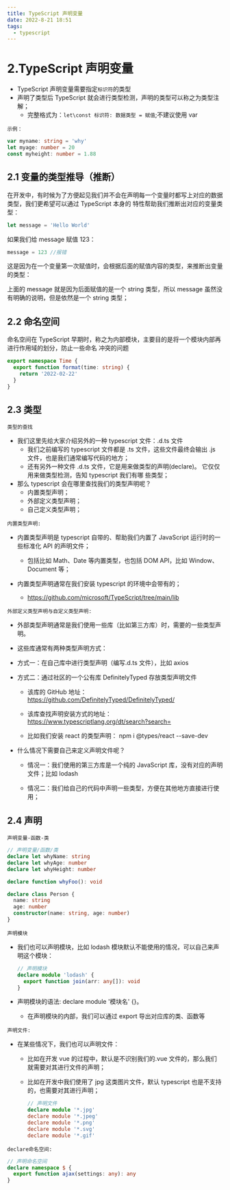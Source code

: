 ```yaml
---
title: TypeScript 声明变量
date: 2022-8-21 18:51
tags:
  - typescript
---
```


# 2.TypeScript 声明变量

- TypeScript 声明变量需要指定`标识符`的类型
- 声明了类型后 TypeScript 就会进行类型检测，声明的类型可以称之为类型注解；
  - 完整格式为：`let\const 标识符: 数据类型 = 赋值`;不建议使用 var

`示例：`

```typescript
var myname: string = 'why'
let myage: number = 20
const myheight: number = 1.88
```

## 2.1 变量的类型推导（推断）

在开发中，有时候为了方便起见我们并不会在声明每一个变量时都写上对应的数据类型，我们更希望可以通过 TypeScript 本身的 特性帮助我们推断出对应的变量类型：

```typescript
let message = 'Hello World'
```

如果我们给 message 赋值 123：

```typescript
message = 123 //报错
```

这是因为在一个变量第一次赋值时，会根据后面的赋值内容的类型，来推断出变量的类型：

上面的 message 就是因为后面赋值的是一个 string 类型，所以 message 虽然没有明确的说明，但是依然是一个 string 类型；

## 2.2 命名空间

命名空间在 TypeScript 早期时，称之为内部模块，主要目的是将一个模块内部再进行作用域的划分，防止一些命名 冲突的问题

```typescript
export namespace Time {
  export function format(time: string) {
    return '2022-02-22'
  }
}
```

## 2.3 类型

`类型的查找`

- 我们这里先给大家介绍另外的一种 typescript 文件：.d.ts 文件
  - 我们之前编写的 typescript 文件都是 .ts 文件，这些文件最终会输出 .js 文件，也是我们通常编写代码的地方；
  - 还有另外一种文件 .d.ts 文件，它是用来做类型的声明(declare)。 它仅仅用来做类型检测，告知 typescript 我们有哪 些类型；
- 那么 typescript 会在哪里查找我们的类型声明呢？
  - 内置类型声明；
  - 外部定义类型声明；
  - 自己定义类型声明；

`内置类型声明:`

- 内置类型声明是 typescript 自带的、帮助我们内置了 JavaScript 运行时的一些标准化 API 的声明文件；

  - 包括比如 Math、Date 等内置类型，也包括 DOM API，比如 Window、Document 等；

- 内置类型声明通常在我们安装 typescript 的环境中会带有的；
  - https://github.com/microsoft/TypeScript/tree/main/lib

`外部定义类型声明与自定义类型声明:`

- 外部类型声明通常是我们使用一些库（比如第三方库）时，需要的一些类型声明。

- 这些库通常有两种类型声明方式：

- 方式一：在自己库中进行类型声明（编写.d.ts 文件），比如 axios

- 方式二：通过社区的一个公有库 DefinitelyTyped 存放类型声明文件

  - 该库的 GitHub 地址：https://github.com/DefinitelyTyped/DefinitelyTyped/

  - 该库查找声明安装方式的地址：https://www.typescriptlang.org/dt/search?search=

  - 比如我们安装 react 的类型声明： npm i @types/react --save-dev

- 什么情况下需要自己来定义声明文件呢？

  - 情况一：我们使用的第三方库是一个纯的 JavaScript 库，没有对应的声明文件；比如 lodash

  - 情况二：我们给自己的代码中声明一些类型，方便在其他地方直接进行使用；

## 2.4 声明

`声明变量-函数-类`

```typescript
// 声明变量/函数/类
declare let whyName: string
declare let whyAge: number
declare let whyHeight: number

declare function whyFoo(): void

declare class Person {
  name: string
  age: number
  constructor(name: string, age: number)
}
```

`声明模块`

- 我们也可以声明模块，比如 lodash 模块默认不能使用的情况，可以自己来声明这个模块：

  ```typescript
  // 声明模块
  declare module 'lodash' {
    export function join(arr: any[]): void
  }
  ```

- 声明模块的语法: declare module '模块名' {}。

  - 在声明模块的内部，我们可以通过 export 导出对应库的类、函数等

`声明文件:`

- 在某些情况下，我们也可以声明文件：

  - 比如在开发 vue 的过程中，默认是不识别我们的.vue 文件的，那么我们就需要对其进行文件的声明；

  - 比如在开发中我们使用了 jpg 这类图片文件，默认 typescript 也是不支持的，也需要对其进行声明；

    ```typescript
    // 声明文件
    declare module '*.jpg'
    declare module '*.jpeg'
    declare module '*.png'
    declare module '*.svg'
    declare module '*.gif'
    ```

`declare命名空间:`

```typescript
// 声明命名空间
declare namespace $ {
  export function ajax(settings: any): any
}
```
